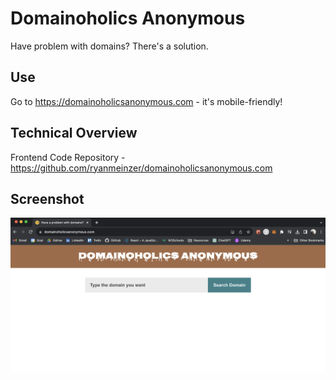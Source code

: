 # Domainoholics Anonymous

Have problem with domains? There's a solution.

## Use

Go to https://domainoholicsanonymous.com - it's mobile-friendly!

## Technical Overview

Frontend Code Repository - https://github.com/ryanmeinzer/domainoholicsanonymous.com

## Screenshot

![Domainoholics Anonynous Screenshot](/domainoholicsanonymous-screenshot.png)

